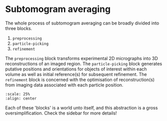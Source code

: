 # Subtomogram averaging

The whole process of subtomogram averaging can be broadly divided into three blocks.

1. `preprocessing` 
2. `particle-picking`
3. `refinement` 

The `preprocessing` block transforms experimental 2D micrographs into 3D reconstructions of an imaged region. The `particle-picking` block generates putative positions and orientations for objects of interest within each volume as well as initial reference(s) for subsequent refinement. The `refinement` block is concerned with the optimisation of reconstruction(s) from imaging data associated with each particle position. 

```{image} index.assets/subtomo-overview.png
:scale: 25%
:align: center
```

Each of these 'blocks' is a world unto itself, and this abstraction is a gross oversimplification. Check the sidebar for more details!